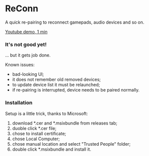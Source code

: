 # ReConn

  A quick re-pairing to reconnect gamepads, audio devices and so on.

[Youtube demo, 1 min](https://youtu.be/2O_KVY61-So)

### It's not good yet!

... but it gets job done. 

Known issues:
- bad-looking UI;
- it does not remember old removed devices;
- to update device list it must be relaunched;
- if re-pairing is interrupted, device needs to be paired normally.

### Installation

Setup is a little trick, thanks to Microsoft:

1. download *.cer and *.msixbundle from releases tab;
2. duoble click *.cer file;
3. chose to install certificate;
4. chose Local Computer;
5. chose manual location and select "Trusted People" folder;
5. double click *.msixbundle and install it.
